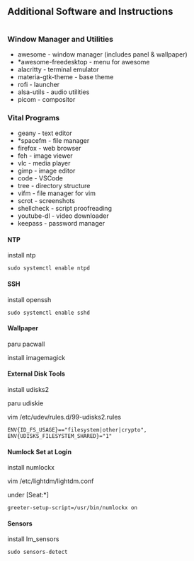 ## Additional Software and Instructions
#
### Window Manager and Utilities
* awesome - window manager (includes panel & wallpaper)
* *awesome-freedesktop - menu for awesome
* alacritty - terminal emulator
* materia-gtk-theme - base theme
* rofi - launcher
* alsa-utils - audio utilities
* picom - compositor

### Vital Programs
* geany - text editor
* *spacefm - file manager
* firefox - web browser
* feh - image viewer
* vlc - media player
* gimp - image editor
* code - VSCode
* tree - directory structure
* vifm - file manager for vim
* scrot - screenshots
* shellcheck - script proofreading
* youtube-dl - video downloader
* keepass - password manager

#### NTP
install ntp
```
sudo systemctl enable ntpd
```

#### SSH
install openssh
```
sudo systemctl enable sshd
```

#### Wallpaper
paru pacwall

install imagemagick

#### External Disk Tools
install udisks2

paru udiskie

vim /etc/udev/rules.d/99-udisks2.rules
```
ENV{ID_FS_USAGE}=="filesystem|other|crypto", ENV{UDISKS_FILESYSTEM_SHARED}="1"
```

#### Numlock Set at Login
install numlockx

vim /etc/lightdm/lightdm.conf

under [Seat:*]
```
greeter-setup-script=/usr/bin/numlockx on
```

#### Sensors
install lm_sensors
```
sudo sensors-detect
```
